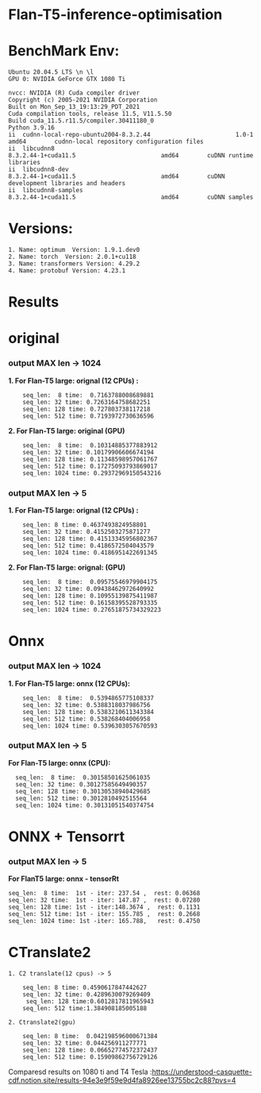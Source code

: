 # Flan-T5-inference-optimisation

# BenchMark Env:
    Ubuntu 20.04.5 LTS \n \l  
    GPU 0: NVIDIA GeForce GTX 1080 Ti   

    nvcc: NVIDIA (R) Cuda compiler driver  
    Copyright (c) 2005-2021 NVIDIA Corporation  
    Built on Mon_Sep_13_19:13:29_PDT_2021  
    Cuda compilation tools, release 11.5, V11.5.50  
    Build cuda_11.5.r11.5/compiler.30411180_0  
    Python 3.9.16  
    ii  cudnn-local-repo-ubuntu2004-8.3.2.44                        1.0-1                                      amd64        cudnn-local repository configuration files  
    ii  libcudnn8                                                   8.3.2.44-1+cuda11.5                        amd64        cuDNN runtime libraries  
    ii  libcudnn8-dev                                               8.3.2.44-1+cuda11.5                        amd64        cuDNN development libraries and headers  
    ii  libcudnn8-samples                                           8.3.2.44-1+cuda11.5                        amd64        cuDNN samples  

# Versions:
    1. Name: optimum  Version: 1.9.1.dev0   
    2. Name: torch  Version: 2.0.1+cu118  
    3. Name: transformers Version: 4.29.2
    4. Name: protobuf Version: 4.23.1

# Results
# original
### output  MAX len → 1024
**1. For Flan-T5 large: orignal (12 CPUs) :**

        seq_len:  8 time:  0.7163788008689881
        seq_len: 32 time: 0.7263164758682251
        seq_len: 128 time: 0.727803738117218
        seq_len: 512 time: 0.7193972730636596

**2. For Flan-T5 large: original (GPU)**

        seq_len:  8 time:  0.10314885377883912
        seq_len: 32 time: 0.10179906606674194
        seq_len: 128 time: 0.11348598957061767
        seq_len: 512 time: 0.17275093793869017
        seq_len: 1024 time: 0.29372969150543216

### output  MAX len → 5  
**1. For Flan-T5 large: orignal (12 CPUs) :**

        seq_len: 8 time: 0.4637493824958801  
        seq_len: 32 time: 0.4152503275871277  
        seq_len: 128 time: 0.41513345956802367  
        seq_len: 512 time: 0.4186572504043579  
        seq_len: 1024 time: 0.4186951422691345  

**2. For Flan-T5 large: orignal: (GPU)** 

        seq_len:  8 time:  0.09575546979904175
        seq_len: 32 time: 0.09438462972640992
        seq_len: 128 time: 0.10955139875411987
        seq_len: 512 time: 0.16158395528793335
        seq_len: 1024 time: 0.27651875734329223

# Onnx
### output  MAX len → 1024  
**1. For Flan-T5 large: onnx (12 CPUs):**  

        seq_len:  8 time:  0.5394865775108337  
        seq_len: 32 time: 0.5388318037986756  
        seq_len: 128 time: 0.5383210611343384  
        seq_len: 512 time: 0.538268404006958  
        seq_len: 1024 time: 0.5396303057670593  
        
### output  MAX len → 5  
**For Flan-T5 large: onnx (CPU):**  

      seq_len:  8 time:  0.30158501625061035  
      seq_len: 32 time: 0.30127585649490357  
      seq_len: 128 time: 0.30130538940429685  
      seq_len: 512 time: 0.3012810492515564  
      seq_len: 1024 time: 0.30131051540374754  

# ONNX + Tensorrt
### output  MAX len → 5  
**For FlanT5 large: onnx - tensorRt**

    seq_len:  8 time:  1st - iter: 237.54 ,  rest: 0.06368    
    seq_len: 32 time:  1st - iter: 147.87 ,  rest: 0.07280   
    seq_len: 128 time: 1st - iter:148.3674 ,  rest: 0.1131  
    seq_len: 512 time: 1st - iter: 155.785 ,  rest: 0.2668  
    seq_len: 1024 time: 1st -iter: 165.788,   rest: 0.4750   

# CTranslate2
    1. C2 translate(12 cpus) -> 5

        seq_len: 8 time: 0.4590617847442627  
        seq_len: 32 time: 0.4289630079269409
         seq_len: 128 time:0.6012817811965943
        seq_len: 512 time:1.384908185005188

    2. Ctranslate2(gpu)  

        seq_len: 8 time:  0.042198596000671384 
        seq_len: 32 time: 0.044256911277771
        seq_len: 128 time: 0.06652774572372437
        seq_len: 512 time: 0.15909862756729126 
Comparesd results on 1080 ti and T4 Tesla :https://understood-casquette-cdf.notion.site/results-94e3e9f59e9d4fa8926ee13755bc2c88?pvs=4
